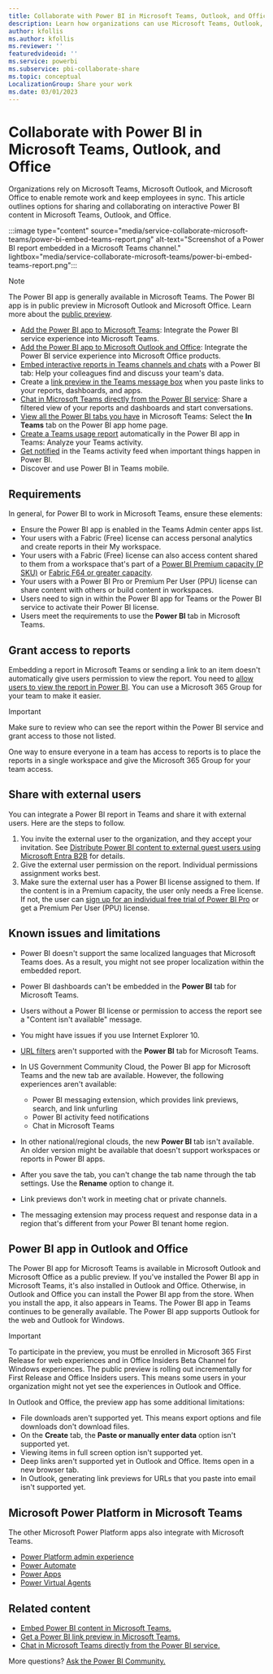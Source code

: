 ```yaml
---
title: Collaborate with Power BI in Microsoft Teams, Outlook, and Office
description: Learn how organizations can use Microsoft Teams, Outlook, and Office to collaborate on Power BI content. 
author: kfollis
ms.author: kfollis
ms.reviewer: ''
featuredvideoid: ''
ms.service: powerbi
ms.subservice: pbi-collaborate-share
ms.topic: conceptual
LocalizationGroup: Share your work
ms.date: 03/01/2023
---
```


# Collaborate with Power BI in Microsoft Teams, Outlook, and Office

Organizations rely on Microsoft Teams, Microsoft Outlook, and Microsoft Office to enable remote work and keep employees in sync. This article outlines options for sharing and collaborating on interactive Power BI content in Microsoft Teams, Outlook, and Office.

:::image type="content" source="media/service-collaborate-microsoft-teams/power-bi-embed-teams-report.png" alt-text="Screenshot of a Power BI report embedded in a Microsoft Teams channel." lightbox="media/service-collaborate-microsoft-teams/power-bi-embed-teams-report.png":::

> [!NOTE]
> The Power BI app is generally available in Microsoft Teams. The Power BI app is in public preview in Microsoft Outlook and Microsoft Office. Learn more about the [public preview](#OutlookOffice).

- [Add the Power BI app to Microsoft Teams](service-microsoft-teams-app.md): Integrate the Power BI service experience into Microsoft Teams.
- [Add the Power BI app to Microsoft Outlook and Office](#OutlookOffice): Integrate the Power BI service experience into Microsoft Office products.
- [Embed interactive reports in Teams channels and chats](service-embed-report-microsoft-teams.md) with a Power BI tab: Help your colleagues find and discuss your team's data.
- Create a [link preview in the Teams message box](service-teams-link-preview.md) when you paste links to your reports, dashboards, and apps.
- [Chat in Microsoft Teams directly from the Power BI service](service-share-report-teams.md): Share a filtered view of your reports and dashboards and start conversations.
- [View all the Power BI tabs you have](service-teams-pivot.md) in Microsoft Teams: Select the **In Teams** tab on the Power BI app home page.
- [Create a Teams usage report](service-teams-analytics.md) automatically in the Power BI app in Teams: Analyze your Teams activity.
- [Get notified](service-teams-notifications.md) in the Teams activity feed when important things happen in Power BI.
- Discover and use Power BI in Teams mobile.

## Requirements

In general, for Power BI to work in Microsoft Teams, ensure these elements:

- Ensure the Power BI app is enabled in the Teams Admin center apps list.
- Your users with a Fabric (Free) license can access personal analytics and create reports in their My workspace.
- Your users with a Fabric (Free) license can also access content shared to them from a workspace that's part of a [Power BI Premium capacity (P SKU)](../enterprise/service-premium-what-is.md) or [Fabric F64 or greater capacity](/fabric/enterprise/licenses#capacity-and-skus).
- Your users with a Power BI Pro or Premium Per User (PPU) license can share content with others or build content in workspaces.
- Users need to sign in within the Power BI app for Teams or the Power BI service to activate their Power BI license.
- Users meet the requirements to use the **Power BI** tab in Microsoft Teams.

## Grant access to reports

Embedding a report in Microsoft Teams or sending a link to an item doesn't automatically give users permission to view the report. You need to [allow users to view the report in Power BI](service-share-dashboards.md). You can use a Microsoft 365 Group for your team to make it easier.

> [!IMPORTANT]
> Make sure to review who can see the report within the Power BI service and grant access to those not listed.

One way to ensure everyone in a team has access to reports is to place the reports in a single workspace and give the Microsoft 365 Group for your team access.

## Share with external users

You can integrate a Power BI report in Teams and share it with external users. Here are the steps to follow.

1. You invite the external user to the organization, and they accept your invitation. See [Distribute Power BI content to external guest users using Microsoft Entra B2B](../guidance/whitepaper-azure-b2b-power-bi.md) for details.
2. Give the external user permission on the report. Individual permissions assignment works best.
3. Make sure the external user has a Power BI license assigned to them. If the content is in a Premium capacity, the user only needs a Free license. If not, the user can [sign up for an individual free trial of Power BI Pro](../fundamentals/service-self-service-signup-for-power-bi.md#use-an-in-product-link-to-upgrade-your-license) or get a Premium Per User (PPU) license.

## Known issues and limitations

- Power BI doesn't support the same localized languages that Microsoft Teams does. As a result, you might not see proper localization within the embedded report.
- Power BI dashboards can't be embedded in the **Power BI** tab for Microsoft Teams.
- Users without a Power BI license or permission to access the report see a "Content isn't available" message.
- You might have issues if you use Internet Explorer 10. <!--You can look at the [browsers support for Power BI](../fundamentals/power-bi-browsers.md) and for [Microsoft 365](https://products.office.com/office-system-requirements#Browsers-section). -->
- [URL filters](service-url-filters.md) aren't supported with the **Power BI** tab for Microsoft Teams.
- In US Government Community Cloud, the Power BI app for Microsoft Teams and the new tab are available. However, the following experiences aren't available:

  - Power BI messaging extension, which provides link previews, search, and link unfurling
  - Power BI activity feed notifications
  - Chat in Microsoft Teams

- In other national/regional clouds, the new **Power BI** tab isn't available. An older version might be available that doesn't support workspaces or reports in Power BI apps.
- After you save the tab, you can't change the tab name through the tab settings. Use the **Rename** option to change it.
- Link previews don't work in meeting chat or private channels.
- The messaging extension may process request and response data in a region that's different from your Power BI tenant home region.

## <a id="OutlookOffice"></a>Power BI app in Outlook and Office

The Power BI app for Microsoft Teams is available in Microsoft Outlook and Microsoft Office as a public preview. If you've installed the Power BI app in Microsoft Teams, it's also installed in Outlook and Office. Otherwise, in Outlook and Office you can install the Power BI app from the store. When you install the app, it also appears in Teams. The Power BI app in Teams continues to be generally available. The Power BI app supports Outlook for the web and Outlook for Windows.

> [!IMPORTANT]
> To participate in the preview, you must be enrolled in Microsoft 365 First Release for web experiences and in Office Insiders Beta Channel for Windows experiences. The public preview is rolling out incrementally for First Release and Office Insiders users. This means some users in your organization might not yet see the experiences in Outlook and Office.

In Outlook and Office, the preview app has some additional limitations:

- File downloads aren't supported yet. This means export options and file downloads don't download files. 
- On the **Create** tab, the **Paste or manually enter data** option isn't supported yet.
- Viewing items in full screen option isn't supported yet.
- Deep links aren't supported yet in Outlook and Office. Items open in a new browser tab.
- In Outlook, generating link previews for URLs that you paste into email isn't supported yet.

## Microsoft Power Platform in Microsoft Teams

The other Microsoft Power Platform apps also integrate with Microsoft Teams.

- [Power Platform admin experience](/power-platform/admin/about-teams-environment)
- [Power Automate](/power-automate/teams/overview)
- [Power Apps](/powerapps/teams/overview)
- [Power Virtual Agents](/power-virtual-agents/)

## Related content

- [Embed Power BI content in Microsoft Teams.](service-embed-report-microsoft-teams.md)
- [Get a Power BI link preview in Microsoft Teams.](service-teams-link-preview.md)
- [Chat in Microsoft Teams directly from the Power BI service.](service-share-report-teams.md)

More questions? [Ask the Power BI Community.](https://community.powerbi.com/)
